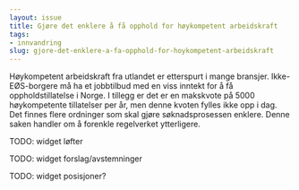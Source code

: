 ```yaml
---
layout: issue
title: Gjøre det enklere å få opphold for høykompetent arbeidskraft
tags:
- innvandring
slug: gjore-det-enklere-a-fa-opphold-for-hoykompetent-arbeidskraft
---
```


Høykompetent arbeidskraft fra utlandet er etterspurt i mange bransjer. Ikke-EØS-borgere må ha et jobbtilbud med en viss inntekt for å få oppholdstillatelse i Norge. I tillegg er det er en makskvote på 5000 høykompetente tillatelser per år, men denne kvoten fylles ikke opp i dag. Det finnes flere ordninger som skal gjøre søknadsprosessen enklere. Denne saken handler om å forenkle regelverket ytterligere.

TODO: widget løfter

TODO: widget forslag/avstemninger

TODO: widget posisjoner?

